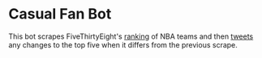 # Casual Fan Bot

This bot scrapes FiveThirtyEight's [ranking](http://projects.fivethirtyeight.com/2016-nba-picks/) of NBA teams and then [tweets](https://twitter.com/CasualFanBot) any changes to the top five when it differs from the previous scrape.

